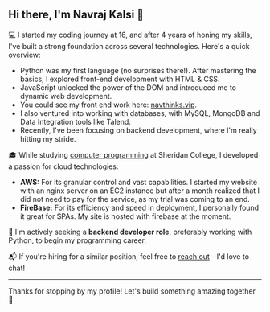 ## Hi there, I'm Navraj Kalsi :wave:

:computer: I started my coding journey at 16, and after 4 years of honing my skills, I've built a strong foundation across several technologies. Here's a quick overview:
- Python was my first language (no surprises there!). After mastering the basics, I explored front-end development with HTML & CSS.
- JavaScript unlocked the power of the DOM and introduced me to dynamic web development.
- You could see my front end work here: [navthinks.vip](https://www.navthinks.vip).
- I also ventured into working with databases, with MySQL, MongoDB and Data Integration tools like Talend.
- Recently, I've been focusing on backend development, where I'm really hitting my stride.

:mortar_board: While studying [computer programming](https://www.sheridancollege.ca/programs/computer-programming) at Sheridan College, I developed a passion for cloud technologies:
- **AWS:** For its granular control and vast capabilities. I started my website with an nginx server on an EC2 instance but after a month realized that I did not need to pay for the service, as my trial was coming to an end.
- **FireBase:** For its efficiency and speed in deployment, I personally found it great for SPAs. My site is hosted with firebase at the moment.

:dart: I'm actively seeking a **backend developer role**, preferably working with Python, to begin my programming career.

:mailbox_with_mail: If you're hiring for a similar position, feel free to [reach out](mailto:navrajkalsi@icloud.com) - I'd love to chat!

---
Thanks for stopping by my profile! Let's build something amazing together :rocket:
